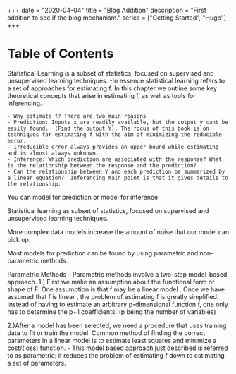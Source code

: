 +++ 
date = "2020-04-04"
title = "Blog Addition"
description = "First addition to see if the blog mechanism."
series = ["Getting Started", "Hugo"]
+++

Table of Contents
=================

Statistical Learning is a subset of statistics, focused on supervised and unsupervised learning techniques.
-In essence statistical learning refers to a set of approaches for estimating f. In this chapter we outline some key theoretical concepts that arise in estimating f, as well as tools for inferencing. 

	- Why estimate f? There are two main reasons
	- Prediction: Inputs x are readily available, but the output y cant be easily found.  (Find the output Y). The focus of this book is on techniques for estimating f with the aim of minimizing the reducible error. 
	- Irreducible error always provides an upper bound while estimating and is almost always unknown.
	- Inference: Which prediction are associated with the response? What is the relationship between the response and the prediction?
	- Can the relationship between Y and each prediction be summarized by a linear equation?  Inferencing main point is that it gives details to the relationship.  

You can model for prediction  or model for inference 

Statistical learning as subset of statistics, focused on supervised and unsupervised learning techniques. 

More complex data models increase the amount of noise that our model can pick up. 

Most models for prediction can be found by using parametric and non-parametric methods. 

Parametric Methods 
	- Parametric methods involve a two-step model-based approach.
1.) First we make an assumption about the functional form or shape of F. One assumption is that f may be a linear model . Once we have assumed that f is linear , the problem of estimating f is greatly simplified. Instead of having to estimate an arbitrary  p-dimensional function f, one only has to determine the p+1 coefficients. (p being the number of variables)

2.)After a model has been selected, we need a procedure that uses training data to fit or  train the model. Common method of finding the correct parameters in  a linear model is to estimate least squares and minimize a cost/(loss) function. 
	- This model based approach just described is referred to as parametric; it reduces the problem of estimating f down to estimating a set of parameters.

